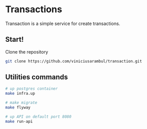 # Transactions

Transaction is a simple service for create transactions.

## Start!

Clone the repository 

```bash
git clone https://github.com/viniciusarambul/transaction.git
```

## Utilities commands

```bash
# up postgres container
make infra.up

# make migrate
make flyway

# up API on default port 8080
make run-api
```
